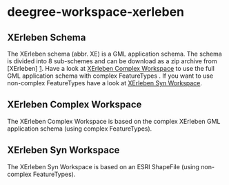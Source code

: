 # deegree-workspace-xerleben

## XErleben Schema

The XErleben schema (abbr. XE) is a GML application schema. The schema is divided into 8 sub-schemes and can be download as a zip archive from [XErleben] [1].
Have a look at [XErleben Complex Workspace](#deegree-workspace-xerleben-complex) to use the full GML application schema with complex FeatureTypes . If you want to use non-complex FeatureTypes have a look at [XErleben Syn Workspace](#deegree-workspace-xerleben-syn).

## XErleben Complex Workspace

The XErleben Complex Workspace is based on the complex XErleben GML application schema (using complex FeatureTypes).

## XErleben Syn Workspace

The XErleben Syn Workspace is based on an ESRI ShapeFile (using non-complex FeatureTypes).

  [1]: http://www.xerleben.de